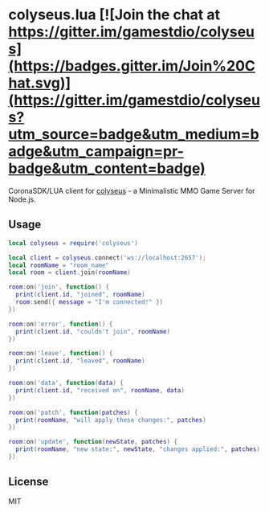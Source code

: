 # colyseus.lua [![Join the chat at https://gitter.im/gamestdio/colyseus](https://badges.gitter.im/Join%20Chat.svg)](https://gitter.im/gamestdio/colyseus?utm_source=badge&utm_medium=badge&utm_campaign=pr-badge&utm_content=badge)

CoronaSDK/LUA client for [colyseus](https://github.com/gamestdio/colyseus) - a
Minimalistic MMO Game Server for Node.js.

## Usage

```lua
local colyseus = require('colyseus')

local client = colyseus.connect('ws://localhost:2657');
local roomName = "room_name"
local room = client.join(roomName)

room:on('join', function() {
  print(client.id, "joined", roomName)
  room:send({ message = "I'm connected!" })
})

room:on('error', function() {
  print(client.id, "couldn't join", roomName)
})

room:on('leave', function() {
  print(client.id, "leaved", roomName)
})

room:on('data', function(data) {
  print(client.id, "received on", roomName, data)
})

room:on('patch', function(patches) {
  print(roomName, "will apply these changes:", patches)
})

room:on('update', function(newState, patches) {
  print(roomName, "new state:", newState, "changes applied:", patches)
})
```

## License

MIT
